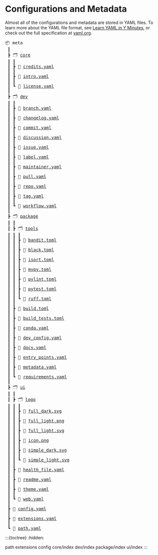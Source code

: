 # Configurations and Metadata

Almost all of the configurations and metadata are stored in YAML files.
To learn more about the YAML file format,
see [Learn YAML in Y Minutes](https://learnxinyminutes.com/docs/yaml/), or check out the
full specification at [yaml.org](https://yaml.org/spec/1.2.2/).

<pre>
📦 meta
 ┃
 ┣ 🗂 <a href="core" title="Core Metadata">core</a>
 ┃ ┃
 ┃ ┣ 📄 <a href="core/credits" title="Project Credits">credits.yaml</a>
 ┃ ┃
 ┃ ┣ 📄 <a href="core/intro" title="Project Introduction">intro.yaml</a>
 ┃ ┃
 ┃ ┗ 📄 <a href="core/license" title="License and Copyright">license.yaml</a>
 ┃
 ┣ 🗂 <a href="dev" title="Development Configurations">dev</a>
 ┃ ┃
 ┃ ┣ 📄 <a href="dev/branches" title="Branches">branch.yaml</a>
 ┃ ┃
 ┃ ┣ 📄 <a href="dev/changelogs" title="Changelogs">changelog.yaml</a>
 ┃ ┃
 ┃ ┣ 📄 <a href="dev/commits" title="Commits">commit.yaml</a>
 ┃ ┃
 ┃ ┣ 📄 <a href="dev/discussions" title="Discussions">discussion.yaml</a>
 ┃ ┃
 ┃ ┣ 📄 <a href="dev/issues" title="Issues">issue.yaml</a>
 ┃ ┃
 ┃ ┣ 📄 <a href="dev/labels" title="Labels">label.yaml</a>
 ┃ ┃
 ┃ ┣ 📄 <a href="dev/maintainers" title="Maintainers">maintainer.yaml</a>
 ┃ ┃
 ┃ ┣ 📄 <a href="dev/pulls" title="Pull Requests">pull.yaml</a>
 ┃ ┃
 ┃ ┣ 📄 <a href="dev/repo" title="Repository">repo.yaml</a>
 ┃ ┃
 ┃ ┣ 📄 <a href="dev/tags" title="Tags">tag.yaml</a>
 ┃ ┃
 ┃ ┗ 📄 <a href="dev/workflows" title="Workflows">workflow.yaml</a>
 ┃
 ┣ 🗂 <a href="package" title="Package">package</a>
 ┃ ┃
 ┃ ┣ 🗂 <a href="" title="">tools</a>
 ┃ ┃ ┃
 ┃ ┃ ┣ 📄 <a href="" title="">bandit.toml</a>
 ┃ ┃ ┃
 ┃ ┃ ┣ 📄 <a href="" title="">black.toml</a>
 ┃ ┃ ┃
 ┃ ┃ ┣ 📄 <a href="" title="">isort.toml</a>
 ┃ ┃ ┃
 ┃ ┃ ┣ 📄 <a href="" title="">mypy.toml</a>
 ┃ ┃ ┃
 ┃ ┃ ┣ 📄 <a href="" title="">pylint.toml</a>
 ┃ ┃ ┃
 ┃ ┃ ┣ 📄 <a href="" title="">pytest.toml</a>
 ┃ ┃ ┃
 ┃ ┃ ┗ 📄 <a href="" title="">ruff.toml</a>
 ┃ ┃
 ┃ ┣ 📄 <a href="" title="">build.toml</a>
 ┃ ┃
 ┃ ┣ 📄 <a href="" title="">build_tests.toml</a>
 ┃ ┃
 ┃ ┣ 📄 <a href="" title="">conda.yaml</a>
 ┃ ┃
 ┃ ┣ 📄 <a href="" title="">dev_config.yaml</a>
 ┃ ┃
 ┃ ┣ 📄 <a href="" title="">docs.yaml</a>
 ┃ ┃
 ┃ ┣ 📄 <a href="" title="">entry_points.yaml</a>
 ┃ ┃
 ┃ ┣ 📄 <a href="" title="">metadata.yaml</a>
 ┃ ┃
 ┃ ┗ 📄 <a href="" title="">requirements.yaml</a>
 ┃
 ┣ 🗂 <a href="ui" title="User Interfaces">ui</a>
 ┃ ┃
 ┃ ┣ 🗂 <a href="ui/logo" title="Logo">logo</a>
 ┃ ┃ ┃
 ┃ ┃ ┣ 📄 <a href="" title="">full_dark.svg</a>
 ┃ ┃ ┃
 ┃ ┃ ┣ 📄 <a href="" title="">full_light.png</a>
 ┃ ┃ ┃
 ┃ ┃ ┣ 📄 <a href="" title="">full_light.svg</a>
 ┃ ┃ ┃
 ┃ ┃ ┣ 📄 <a href="" title="">icon.png</a>
 ┃ ┃ ┃
 ┃ ┃ ┣ 📄 <a href="" title="">simple_dark.svg</a>
 ┃ ┃ ┃
 ┃ ┃ ┗ 📄 <a href="" title="">simple_light.svg</a>
 ┃ ┃
 ┃ ┣ 📄 <a href="ui/health_files" title="Health Files">health_file.yaml</a>
 ┃ ┃
 ┃ ┣ 📄 <a href="ui/readme" title="Readme Files">readme.yaml</a>
 ┃ ┃
 ┃ ┣ 📄 <a href="ui/theme" title="Theme">theme.yaml</a>
 ┃ ┃
 ┃ ┗ 📄 <a href="ui/web" title="Website">web.yaml</a>
 ┃
 ┣ 📄 <a href="config" title="Base Configurations">config.yaml</a>
 ┃
 ┣ 📄 <a href="extensions" title="Meta Extensions">extensions.yaml</a>
 ┃
 ┗ 📄 <a href="path" title="Repository Paths">path.yaml</a>
</pre>


:::{toctree}
:hidden:

path
extensions
config
core/index
dev/index
package/index
ui/index
:::
